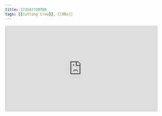 ```yaml
---
title: 173187720706
tags: [[Cutting Crew]], [[80s]]
---
```

<iframe allow="accelerometer; autoplay; clipboard-write; encrypted-media; gyroscope; picture-in-picture" allowfullscreen="" frameborder="0" height="281" id="youtube_iframe" src="https://www.youtube.com/embed/6dOwHzCHfgA?feature=oembed&amp;enablejsapi=1&amp;origin=https://safe.txmblr.com&amp;wmode=opaque" width="500"></iframe>